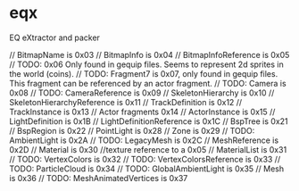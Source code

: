 # eqx
EQ eXtractor and packer


// BitmapName is 0x03
// BitmapInfo is 0x04
// BitmapInfoReference is 0x05
// TODO: 0x06 Only found in gequip files. Seems to represent 2d sprites in the world (coins).
// TODO: Fragment7 is 0x07, only found in gequip files. This fragment can be referenced by an actor fragment.
// TODO: Camera is 0x08
// TODO: CameraReference is 0x09
// SkeletonHierarchy is 0x10
// SkeletonHierarchyReference is 0x11
// TrackDefinition is 0x12
// TrackInstance is 0x13
// Actor fragments 0x14
// ActorInstance is 0x15
// LightDefinition is 0x1B
// LightDefinitionReference is 0x1C
//  BspTree is 0x21
// BspRegion is 0x22 
// PointLight is 0x28
// Zone is 0x29
// TODO: AmbientLight is 0x2A
// TODO: LegacyMesh is 0x2C
// MeshReference is 0x2D
// Material is 0x30
//texture reference to a 0x05
// MaterialList is 0x31
// TODO: VertexColors is 0x32
// TODO: VertexColorsReference is 0x33
// TODO: ParticleCloud is 0x34
// TODO: GlobalAmbientLight is 0x35
// Mesh is 0x36
// TODO: MeshAnimatedVertices is 0x37